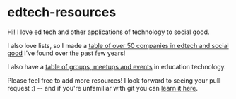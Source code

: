 # edtech-resources
Hi! I love ed tech and other applications of technology to social good.

I also love lists, so I made a [table of over 50 companies in edtech and social good](organizations.md) I've found over the past few years!

I also have a [table of groups, meetups and events](events-and-meetups.md) in education technology.

Please feel free to add more resources! I look forward to seeing your pull request :) -- and if you're unfamiliar with git you can [learn it here](https://try.github.io/).
